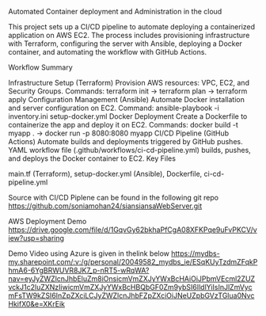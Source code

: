 Automated Container deployment and Administration in the cloud

This project sets up a CI/CD pipeline to automate deploying a containerized application on AWS EC2. The process includes provisioning infrastructure with Terraform, configuring the server with Ansible, deploying a Docker container, and automating the workflow with GitHub Actions.

Workflow Summary

Infrastructure Setup (Terraform)
Provision AWS resources: VPC, EC2, and Security Groups.
Commands: terraform init → terraform plan → terraform apply
Configuration Management (Ansible)
Automate Docker installation and server configuration on EC2.
Command: ansible-playbook -i inventory.ini setup-docker.yml
Docker Deployment
Create a Dockerfile to containerize the app and deploy it on EC2.
Commands: docker build -t myapp . → docker run -p 8080:8080 myapp
CI/CD Pipeline (GitHub Actions)
Automate builds and deployments triggered by GitHub pushes.
YAML workflow file (.github/workflows/ci-cd-pipeline.yml) builds, pushes, and deploys the Docker container to EC2.
Key Files

main.tf (Terraform), setup-docker.yml (Ansible), Dockerfile, ci-cd-pipeline.yml


Source with CI/CD Piplene can be found in the following git repo
https://github.com/soniamohan24/siansiansaWebServer.git

AWS Deployment Demo
https://drive.google.com/file/d/1GqvGy62bkhaPfCgA08XFKPqe9uFvPKCV/view?usp=sharing

Demo Video using Azure is given in thelink below
https://mydbs-my.sharepoint.com/:v:/g/personal/20049582_mydbs_ie/ESqKUyTzdmZFqkPhmA6-6YgBRWUVR8JK7_p-nRT5-wRqWA?nav=eyJyZWZlcnJhbEluZm8iOnsicmVmZXJyYWxBcHAiOiJPbmVEcml2ZUZvckJ1c2luZXNzIiwicmVmZXJyYWxBcHBQbGF0Zm9ybSI6IldlYiIsInJlZmVycmFsTW9kZSI6InZpZXciLCJyZWZlcnJhbFZpZXciOiJNeUZpbGVzTGlua0NvcHkifX0&e=XKrEik
